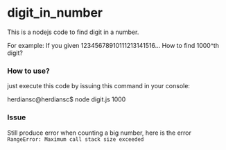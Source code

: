 digit_in_number
===============

This is a nodejs code to find digit in a number.

For example: If you given 12345678910111213141516... How to find 1000^th digit?

### How to use?
just execute this code by issuing this command in your console:

herdiansc@herdiansc$ node digit.js 1000

### Issue
Still produce error when counting a big number, here is the error `RangeError: Maximum call stack size exceeded`